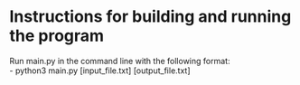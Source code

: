 <h1>Instructions for building and running the program</h1>
Run main.py in the command line with the following format: <br>
- python3 main.py [input_file.txt] [output_file.txt]
